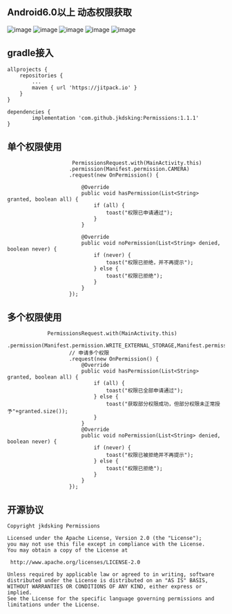 ##  Android6.0以上 动态权限获取
![image](https://github.com/jkdsking/Permissions/blob/master/png/1.jpg)
![image](https://github.com/jkdsking/Permissions/blob/master/png/2.jpg)
![image](https://github.com/jkdsking/Permissions/blob/master/png/3.jpg)
![image](https://github.com/jkdsking/Permissions/blob/master/png/4.jpg)
![image](https://github.com/jkdsking/Permissions/blob/master/png/5.jpg)
 
  ## gradle接入
	
	allprojects {
		repositories {
			...
			maven { url 'https://jitpack.io' }
		}
	}
	
	dependencies {
	        implementation 'com.github.jkdsking:Permissions:1.1.1'
	}
	

 ## 单个权限使用
                         PermissionsRequest.with(MainActivity.this)
                        .permission(Manifest.permission.CAMERA)
                        .request(new OnPermission() {

                            @Override
                            public void hasPermission(List<String> granted, boolean all) {
                                if (all) {
                                    toast("权限已申请通过");
                                }
                            }

                            @Override
                            public void noPermission(List<String> denied, boolean never) {
                                if (never) {
                                    toast("权限已拒绝，并不再提示");
                                } else {
                                    toast("权限已拒绝");
                                }
                            }
                        });
## 多个权限使用                
   		         PermissionsRequest.with(MainActivity.this)
                        .permission(Manifest.permission.WRITE_EXTERNAL_STORAGE,Manifest.permission.READ_EXTERNAL_STORAGE,Manifest.permission.RECORD_AUDIO)
                        // 申请多个权限
                        .request(new OnPermission() {
                            @Override
                            public void hasPermission(List<String> granted, boolean all) {
                                if (all) {
                                    toast("权限已全部申请通过");
                                } else {
                                    toast("获取部分权限成功，但部分权限未正常授予"+granted.size());
                                }
                            }
                            @Override
                            public void noPermission(List<String> denied, boolean never) {
                                if (never) {
                                    toast("权限已被拒绝并不再提示");
                                } else {
                                    toast("权限已拒绝");
                                }
                            }
                        });
 
 
 ## 开源协议
```
Copyright jkdsking Permissions

Licensed under the Apache License, Version 2.0 (the "License");
you may not use this file except in compliance with the License.
You may obtain a copy of the License at

 http://www.apache.org/licenses/LICENSE-2.0

Unless required by applicable law or agreed to in writing, software
distributed under the License is distributed on an "AS IS" BASIS,
WITHOUT WARRANTIES OR CONDITIONS OF ANY KIND, either express or implied.
See the License for the specific language governing permissions and
limitations under the License.
```        
 

